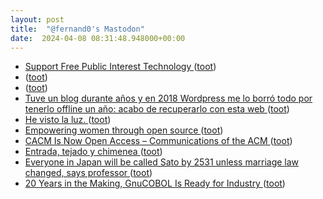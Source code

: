 ```yaml
---
layout: post
title:  "@fernand0's Mastodon"
date:  2024-04-08 08:31:48.948000+00:00
---
```

*  [Support Free Public Interest Technology ](https://supporters.eff.org/donate/support-work-on-certbot--cn) ([toot](https://mastodon.social/@fernand0/112234666980013338))
*  [ ](https://ieji.de/@GatOscuro) ([toot](https://mastodon.social/@fernand0/112234396740767746))
*  [ ](https://mastodon.social/users/fernand0/statuses/112234396118318506/activity) ([toot](https://mastodon.social/users/fernand0/statuses/112234396118318506/activity))
*  [Tuve un blog durante años y en 2018 Wordpress me lo borró todo por tenerlo offline un año: acabo de recuperarlo con esta web ](https://www.genbeta.com/a-fondo/tuve-blog-durante-anos-2018-wordpress-me-borro-todo-tenerlo-offline-ano-acabo-recuperarlo-esta-we) ([toot](https://mastodon.social/@fernand0/112233090579517471))
*  [He visto la luz. ](https://avecesunafoto.wordpress.com/2024/04/07/he-visto-la-luz-28) ([toot](https://mastodon.social/@fernand0/112232984181453676))
*  [Empowering women through open source ](https://github.blog/2024-03-28-empowering-women-through-open-source) ([toot](https://mastodon.social/@fernand0/112231168058809723))
*  [CACM Is Now Open Access – Communications of the ACM ](https://cacm.acm.org/news/cacm-is-now-open-access-2) ([toot](https://mastodon.social/@fernand0/112230809287973285))
*  [Entrada, tejado y chimenea ](https://www.flickr.com/photos/fernand0/53625093335) ([toot](https://mastodon.social/@fernand0/112230686279679513))
*  [ Everyone in Japan will be called Sato by 2531 unless marriage law changed, says professor ](https://www.theguardian.com/world/2024/apr/02/japan-sato-only-name-by-2531-marriage-la) ([toot](https://mastodon.social/@fernand0/112230667599505438))
*  [20 Years in the Making, GnuCOBOL Is Ready for Industry ](https://thenewstack.io/20-years-in-the-making-gnucobol-is-ready-for-industry) ([toot](https://mastodon.social/@fernand0/112230311091309027))
